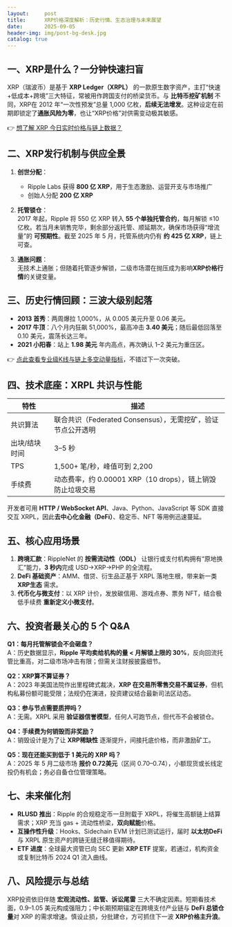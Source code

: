 ```yaml
---
layout:     post
title:      XRP价格深度解析：历史行情、生态治理与未来展望
date:       2025-09-05
header-img: img/post-bg-desk.jpg
catalog: true
---
```


## 一、XRP是什么？一分钟快速扫盲

XRP（瑞波币）是基于 **XRP Ledger（XRPL）** 的一款原生数字资产，主打“快速+低成本+跨境”三大特征，常被用作跨国支付的桥梁货币。与 **比特币挖矿机制** 不同，XRP在 2012 年“一次性预发”总量 1,000 亿枚，**后续无法增发**。这种设定在前期即锁定了**通胀风险为零**，也让“XRP价格”对供需变动极其敏感。  

👉 [想了解 XRP 今日实时价格与链上数据？](https://okxdog.com/)

## 二、XRP发行机制与供应全景

1. **创世分配**：  
   - Ripple Labs 获得 **800 亿 XRP**，用于生态激励、运营开支与市场推广  
   - 创始人分配 **200 亿 XRP**

2. **托管锁仓**：  
   2017 年起，Ripple 将 550 亿 XRP 转入 **55 个单独托管合约**，每月解锁 ≤10 亿枚。若当月未销售完毕，剩余部分返托管、顺延期次，确保市场获得“增流量”的 **可预期性**。截至 2025 年 5 月，托管系统内仍有 **约 425 亿 XRP**，链上可查。

3. **通胀问题**：  
   无技术上通胀；但随着托管逐步解锁，二级市场潜在抛压成为影响**XRP价格行情**的关键变量。

## 三、历史行情回顾：三波大级别起落

- **2013 首秀**：两周爆拉 1,000%，从 0.005 美元升至 0.06 美元。  
- **2017 牛顶**：八个月内狂飙 51,000%，最高冲击 **3.40 美元**；随后最低回落至 0.10 美元，震荡长达三年。  
- **2021 小阳春**：站上 **1.98 美元** 年内高点，再次确认 1–2 美元为重压区。  

👉 [点此查看专业级K线与链上多空动量指标](https://okxdog.com/)，不错过下一次突破。

## 四、技术底座：XRPL 共识与性能

| 特性 | 描述 |
|---|---|
| 共识算法 | 联合共识（Federated Consensus），无需挖矿，验证节点公开透明 |
| 出块/结块时间 | 3–5 秒 |
| TPS | 1,500+ 笔/秒，峰值可到 2,200 |
| 手续费 | 动态费率，约 0.00001 XRP（10 drops），链上销毁防止垃圾交易 |

开发者可用 **HTTP / WebSocket API**、Java、Python、JavaScript 等 SDK 直接交互 XRPL，因此**去中心化金融（DeFi）**、稳定币、NFT 等用例迅速蔓延。

## 五、核心应用场景

1. **跨境汇款**：RippleNet 的 **按需流动性（ODL）** 让银行或支付机构拥有“原地换汇”能力，**3 秒内**完成 USD→XRP→PHP 的全流程。  
2. **DeFi 基础资产**：AMM、借贷、衍生品正基于 XRPL 落地生根，带来新一类 **XRP生态** 需求。  
3. **代币化与微支付**：以 XRP 计价，发放碳信用、游戏点券、票务 NFT，结合极低手续费 **重新定义小微支付**。

## 六、投资者最关心的 5 个 Q&A

**Q1：每月托管解锁会不会砸盘？**  
A：历史数据显示，**Ripple 平均卖给机构的量 < 月解锁上限的 30%**，反向回流托管比重高，对二级市场冲击有限；但需关注财报披露细节。  

**Q2：XRP算不算证券？**  
A：2023 年美国法院作出里程碑式裁决，**XRP 在交易所零售交易不属证券**，但机构私募份额可能受限；法规仍在演进，投资建议结合最新司法区动态。  

**Q3：参与节点需要质押吗？**  
A：无需。XRPL 采用 **验证器信誉模型**，任何人可跑节点，但代币不会被锁仓。  

**Q4：手续费为何销毁而非奖励？**  
A：销毁设计是为了让 **XRP稀缺性** 逐渐提升，间接托底价格，而非激励矿工。  

**Q5：现在还能买到低于 1 美元的 XRP 吗？**  
A：2025 年 5 月二级市场 **报价 0.72美元**（区间 0.70–0.74），小额现货或长线定投仍有机会；务必自备仓位管理策略。  

## 七、未来催化剂

- **RLUSD 推出**：Ripple 的合规稳定币一旦附载于 XRPL，将催生高额链上结算需求；XRP 充当 gas + 流动性桥梁，**双向赋能**价格。  
- **互操作性升级**：Hooks、Sidechain EVM 计划已测试运行，届时 **以太坊DeFi** 与 XRPL 原生资产的跨链无缝迁移值得期待。  
- **ETF 进度**：全球最大资管已向 SEC 更新 **XRP ETF** 提案，若通过，机构资金或复制比特币 2024 Q1 流入曲线。

## 八、风险提示与总结

XRP投资依旧伴随 **宏观流动性、监管、诉讼尾雷** 三大不确定因素。短期看技术面，0.9–1.05 美元构成强阻力；中长期预期锚定在跨境支付产业链与 **DeFi 总锁仓量**对 XRP 的需求增速。慎设止损，分批建仓，方可抓住下一波 **XRP价格主升浪**。